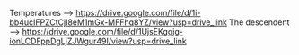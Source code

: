 
Temperatures --> https://drive.google.com/file/d/1i-bb4ucIFPZCtCjI8eM1mGx-MFFhq8YZ/view?usp=drive_link 
The descendent --> https://drive.google.com/file/d/1UjsEKgqjg-ionLCDFppDgLjZJWgur49I/view?usp=drive_link
